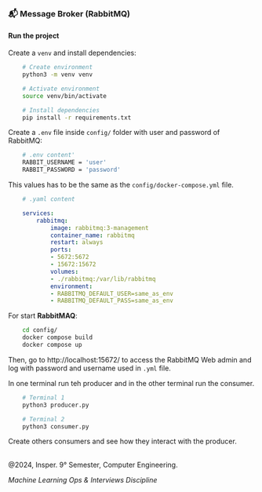 ### 📬️ Message Broker (RabbitMQ)

#### Run the project

Create a `venv` and install dependencies:

```bash
    # Create environment
    python3 -m venv venv  

    # Activate environment
    source venv/bin/activate

    # Install dependencies
    pip install -r requirements.txt
``` 

Create a `.env` file inside `config/` folder with user and password of RabbitMQ:

```bash
    # .env content'
    RABBIT_USERNAME = 'user'
    RABBIT_PASSWORD = 'password'
``` 

This values has to be the same as the `config/docker-compose.yml` file.

```yml
    # .yaml content

    services:
        rabbitmq:
            image: rabbitmq:3-management
            container_name: rabbitmq
            restart: always
            ports:
            - 5672:5672
            - 15672:15672
            volumes:
            - ./rabbitmq:/var/lib/rabbitmq
            environment:
            - RABBITMQ_DEFAULT_USER=same_as_env
            - RABBITMQ_DEFAULT_PASS=same_as_env
```

For start **RabbitMAQ**:

```bash
    cd config/
    docker compose build
    docker compose up
``` 

Then, go to http://localhost:15672/ to access the RabbitMQ Web admin and log with password and username used in `.yml` file.

In one terminal run teh producer and in the other terminal run the consumer.

```bash
    # Terminal 1
    python3 producer.py
``` 

```bash
    # Terminal 2
    python3 consumer.py
``` 

Create others consumers and see how they interact with the producer. 


<br>
@2024, Insper. 9° Semester,  Computer Engineering.
<br>

_Machine Learning Ops & Interviews Discipline_
